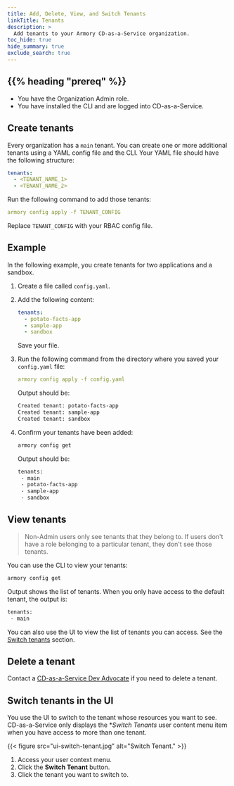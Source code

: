 ```yaml
---
title: Add, Delete, View, and Switch Tenants
linkTitle: Tenants
description: >
  Add tenants to your Armory CD-as-a-Service organization.
toc_hide: true
hide_summary: true
exclude_search: true
---
```


## {{% heading "prereq" %}}

* You have the Organization Admin role.
* You have installed the CLI and are logged into CD-as-a-Service.

## Create tenants

Every organization has a `main` tenant. You can create one or more additional tenants using a YAML config file and the CLI. Your YAML file should have the following structure:

```yaml
tenants:
  - <TENANT_NAME_1>
  - <TENANT_NAME_2>
```

Run the following command to add those tenants:

```yaml
armory config apply -f TENANT_CONFIG
```

Replace `TENANT_CONFIG` with your RBAC config file.

## Example

In the following example, you create tenants for two applications and a sandbox.

1. Create a file called `config.yaml`.
1. Add the following content:

   ```yaml
   tenants:
     - potato-facts-app
     - sample-app
     - sandbox
     ```

   Save your file.  

1. Run the following command from the directory where you saved your `config.yaml` file:

   ```yaml
   armory config apply -f config.yaml
   ```

   Output should be:

   ```bash
   Created tenant: potato-facts-app
   Created tenant: sample-app
   Created tenant: sandbox
   ```

1. Confirm your tenants have been added:

   ```bash
   armory config get
   ```

   Output should be:

   ```bash
   tenants:
    - main
    - potato-facts-app
    - sample-app
    - sandbox
    ```
    
## View tenants

>Non-Admin users only see tenants that they belong to. If users don't have a role belonging to a particular tenant, they don't see those tenants.

You can use the CLI to view your tenants:

```bash
armory config get
```

Output shows the list of tenants. When you only have access to the default tenant, the output is:

```bash
tenants:
 - main
```

You can also use the UI to view the list of tenants you can access. See the [Switch tenants](#switch-tenants) section.

## Delete a tenant

Contact a <a href="mailto:devadvocates@armory.io?subject=Delete a CD-as-a-Service Tenant">CD-as-a-Service Dev Advocate</a> if you need to delete a tenant.

## Switch tenants in the UI

You use the UI to switch to the tenant whose resources you want to see. CD-as-a-Service only displays the **Switch Tenants* user content menu item when you have access to more than one tenant.

{{< figure src="ui-switch-tenant.jpg" alt="Switch Tenant." >}}

1. Access your user context menu.
1. Click the **Switch Tenant** button.
1. Click the tenant you want to switch to.
